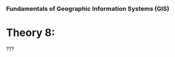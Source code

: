 ### Fundamentals of Geographic Information Systems (GIS)

# Theory 8:

???
<!--stackedit_data:
eyJoaXN0b3J5IjpbLTIwNjU4MTk2NjJdfQ==
-->